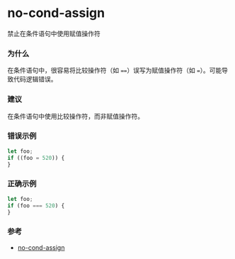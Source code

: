 # no-cond-assign

禁止在条件语句中使用赋值操作符

### 为什么

在条件语句中，很容易将比较操作符（如 `==`）误写为赋值操作符（如 `=`）。可能导致代码逻辑错误。

### 建议

在条件语句中使用比较操作符，而非赋值操作符。

### 错误示例

```js
let foo;
if ((foo = 520)) {
}
```

### 正确示例

```js
let foo;
if (foo === 520) {
}
```

### 参考

- [no-cond-assign](https://eslint.org/docs/rules/no-cond-assign)
